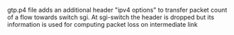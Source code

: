 gtp.p4 file adds an  additional header "ipv4 options" to transfer packet count
of a flow towards switch sgi. At sgi-switch the header is  dropped  but its
information is used for computing packet loss on intermediate link 
